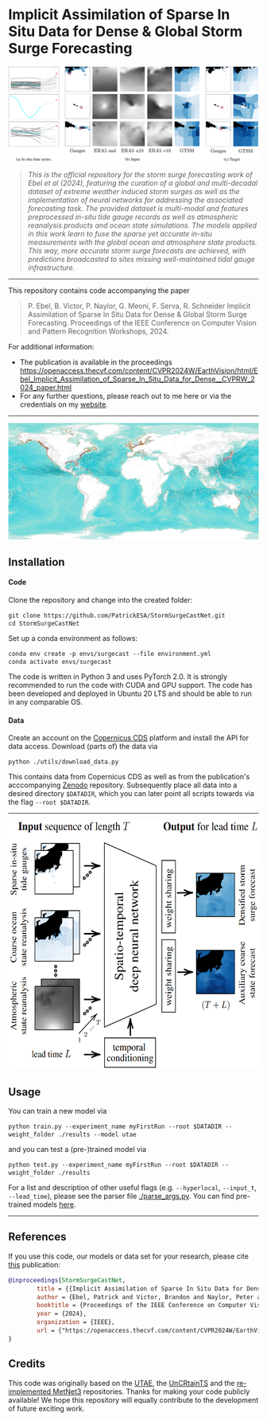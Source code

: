 # Implicit Assimilation of Sparse In Situ Data for Dense & Global Storm Surge Forecasting

![banner](assets/samples.png)
>
> _This is the official repository for the storm surge forecasting work of Ebel et al (2024), featuring the curation of a global and multi-decadal dataset of extreme weather induced storm surges as well as the implementation of neural networks for addressing the associated forecasting task. The provided dataset is multi-modal and features preprocessed in-situ tide gauge records as well as atmospheric reanalysis products and ocean state simulations. 
> The models applied in this work learn to fuse the sparse yet accurate in-situ measurements with the global ocean and atmosphere state products. This way, more accurate storm surge forecasts are achieved, with predictions broadcasted to sites missing well-maintained tidal gauge infrastructure._
---
This repository contains code accompanying the paper
> P. Ebel, B. Victor, P. Naylor, G. Meoni, F. Serva, R. Schneider Implicit Assimilation of Sparse In Situ Data for Dense & Global Storm Surge Forecasting. Proceedings of the IEEE Conference on Computer Vision and Pattern Recognition Workshops, 2024.

For additional information:

* The publication is available in the proceedings https://openaccess.thecvf.com/content/CVPR2024W/EarthVision/html/Ebel_Implicit_Assimilation_of_Sparse_In_Situ_Data_for_Dense__CVPRW_2024_paper.html
* For any further questions, please reach out to me here or via the credentials on my [website](https://pwjebel.com).
---

![Image](assets/map.jpg)

## Installation

#### Code

Clone the repository and change into the created folder:
```
git clone https://github.com/PatrickESA/StormSurgeCastNet.git
cd StormSurgeCastNet
```

Set up a conda environment as follows:	
```
conda env create -p envs/surgecast --file environment.yml 
conda activate envs/surgecast
 ```

The code is written in Python 3 and uses PyTorch 2.0. It is strongly recommended to run the code with CUDA and GPU support. The code has been developed and deployed in Ubuntu 20 LTS and should be able to run in any comparable OS.

#### Data

Create an account on the [Copernicus CDS](https://cds.climate.copernicus.eu/#!/home) platform and install the API for data access. Download (parts of) the data via
```
python ./utils/download_data.py
 ```
This contains data from Copernicus CDS as well as from the publication's acccompanying [Zenodo](https://zenodo.org/records/11846592) repository. Subsequently place all data into a desired directory `$DATADIR`, which you can later point all scripts towards via the flag `--root $DATADIR`.

---

<p align="center"><img src="assets/teaser.png" width="600" height="500"></p>

## Usage

You can train a new model via

```
python train.py --experiment_name myFirstRun --root $DATADIR --weight_folder ./results --model utae 
```

and you can test a (pre-)trained model via

```
python test.py --experiment_name myFirstRun --root $DATADIR --weight_folder ./results
```

For a list and description of other useful flags (e.g. `--hyperlocal`, `--input_t`, `--lead_time`), please see the parser file [./parse_args.py](https://github.com/PatrickESA/StormSurgeCastNet/blob/main/parse_args.py). You can find pre-trained models [here](https://drive.google.com/drive/folders/149oGPROey-8u3TkLksnGBn7BZYypMi1J?usp=sharing).

---

## References

If you use this code, our models or data set for your research, please cite [this](https://openaccess.thecvf.com/content/CVPR2024W/EarthVision/html/Ebel_Implicit_Assimilation_of_Sparse_In_Situ_Data_for_Dense__CVPRW_2024_paper.html) publication:
```bibtex
@inproceedings{StormSurgeCastNet,
        title = {{Implicit Assimilation of Sparse In Situ Data for Dense & Global Storm Surge Forecasting}},
        author = {Ebel, Patrick and Victor, Brandon and Naylor, Peter and Meoni, Gabriele and Serva, Federico and Schneider, Rochelle},
        booktitle = {Proceedings of the IEEE Conference on Computer Vision and Pattern Recognition Workshops},
        year = {2024},
        organization = {IEEE},
        url = {"https://openaccess.thecvf.com/content/CVPR2024W/EarthVision/html/Ebel_Implicit_Assimilation_of_Sparse_In_Situ_Data_for_Dense__CVPRW_2024_paper.html"}
} 
```

## Credits

This code was originally based on the [UTAE](https://github.com/VSainteuf/utae-paps), the [UnCRtainTS](https://github.com/PatrickTUM/UnCRtainTS) and the [re-implemented MetNet3](https://github.com/lucidrains/metnet3-pytorch) repositories. Thanks for making your code publicly available! We hope this repository will equally contribute to the development of future exciting work.
